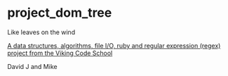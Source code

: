 # project_dom_tree
Like leaves on the wind

[A data structures, algorithms, file I/O, ruby and regular expression (regex) project from the Viking Code School](http://www.vikingcodeschool.com)

David J and Mike